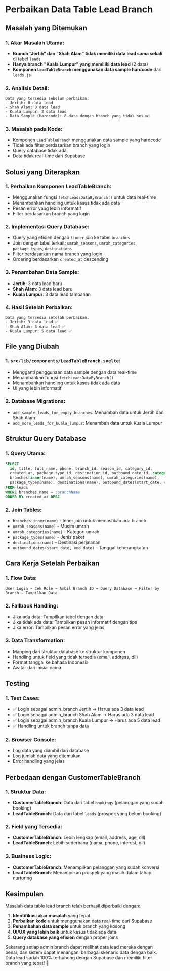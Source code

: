# Perbaikan Data Table Lead Branch

## Masalah yang Ditemukan

### 1. **Akar Masalah Utama:**
- **Branch "Jertih" dan "Shah Alam" tidak memiliki data lead sama sekali** di tabel `leads`
- **Hanya branch "Kuala Lumpur" yang memiliki data lead** (2 data)
- **Komponen `LeadTableBranch` menggunakan data sample hardcode** dari `leads.js`

### 2. **Analisis Detail:**
```
Data yang tersedia sebelum perbaikan:
- Jertih: 0 data lead
- Shah Alam: 0 data lead  
- Kuala Lumpur: 2 data lead
- Data Sample (Hardcode): 8 data dengan branch yang tidak sesuai
```

### 3. **Masalah pada Kode:**
- Komponen `LeadTableBranch` menggunakan data sample yang hardcode
- Tidak ada filter berdasarkan branch yang login
- Query database tidak ada
- Data tidak real-time dari Supabase

## Solusi yang Diterapkan

### 1. **Perbaikan Komponen LeadTableBranch:**
- Menggunakan fungsi `fetchLeadsDataByBranch()` untuk data real-time
- Menambahkan handling untuk kasus tidak ada data
- Pesan error yang lebih informatif
- Filter berdasarkan branch yang login

### 2. **Implementasi Query Database:**
- Query yang efisien dengan `!inner` join ke tabel `branches`
- Join dengan tabel terkait: `umrah_seasons`, `umrah_categories`, `package_types`, `destinations`
- Filter berdasarkan nama branch yang login
- Ordering berdasarkan `created_at` descending

### 3. **Penambahan Data Sample:**
- **Jertih**: 3 data lead baru
- **Shah Alam**: 3 data lead baru  
- **Kuala Lumpur**: 3 data lead tambahan

### 4. **Hasil Setelah Perbaikan:**
```
Data yang tersedia setelah perbaikan:
- Jertih: 3 data lead ✅
- Shah Alam: 3 data lead ✅
- Kuala Lumpur: 5 data lead ✅
```

## File yang Diubah

### 1. **`src/lib/components/LeadTableBranch.svelte`:**
- Mengganti penggunaan data sample dengan data real-time
- Menambahkan fungsi `fetchLeadsDataByBranch()`
- Menambahkan handling untuk kasus tidak ada data
- UI yang lebih informatif

### 2. **Database Migrations:**
- `add_sample_leads_for_empty_branches`: Menambah data untuk Jertih dan Shah Alam
- `add_more_leads_for_kuala_lumpur`: Menambah data untuk Kuala Lumpur

## Struktur Query Database

### 1. **Query Utama:**
```sql
SELECT 
  id, title, full_name, phone, branch_id, season_id, category_id,
  created_at, package_type_id, destination_id, outbound_date_id, category,
  branches!inner(name), umrah_seasons(name), umrah_categories(name),
  package_types(name), destinations(name), outbound_dates(start_date, end_date)
FROM leads
WHERE branches.name = :branchName
ORDER BY created_at DESC
```

### 2. **Join Tables:**
- `branches!inner(name)` - Inner join untuk memastikan ada branch
- `umrah_seasons(name)` - Musim umrah
- `umrah_categories(name)` - Kategori umrah
- `package_types(name)` - Jenis paket
- `destinations(name)` - Destinasi perjalanan
- `outbound_dates(start_date, end_date)` - Tanggal keberangkatan

## Cara Kerja Setelah Perbaikan

### 1. **Flow Data:**
```
User Login → Cek Role → Ambil Branch ID → Query Database → Filter by Branch → Tampilkan Data
```

### 2. **Fallback Handling:**
- Jika ada data: Tampilkan tabel dengan data
- Jika tidak ada data: Tampilkan pesan informatif dengan tips
- Jika error: Tampilkan pesan error yang jelas

### 3. **Data Transformation:**
- Mapping dari struktur database ke struktur komponen
- Handling untuk field yang tidak tersedia (email, address, dll)
- Format tanggal ke bahasa Indonesia
- Avatar dari inisial nama

## Testing

### 1. **Test Cases:**
- ✅ Login sebagai admin_branch Jertih → Harus ada 3 data lead
- ✅ Login sebagai admin_branch Shah Alam → Harus ada 3 data lead  
- ✅ Login sebagai admin_branch Kuala Lumpur → Harus ada 5 data lead
- ✅ Handling untuk branch tanpa data

### 2. **Browser Console:**
- Log data yang diambil dari database
- Log jumlah data yang ditemukan
- Error handling yang jelas

## Perbedaan dengan CustomerTableBranch

### 1. **Struktur Data:**
- **CustomerTableBranch**: Data dari tabel `bookings` (pelanggan yang sudah booking)
- **LeadTableBranch**: Data dari tabel `leads` (prospek yang belum booking)

### 2. **Field yang Tersedia:**
- **CustomerTableBranch**: Lebih lengkap (email, address, age, dll)
- **LeadTableBranch**: Lebih sederhana (nama, phone, interest, dll)

### 3. **Business Logic:**
- **CustomerTableBranch**: Menampilkan pelanggan yang sudah konversi
- **LeadTableBranch**: Menampilkan prospek yang masih dalam tahap nurturing

## Kesimpulan

Masalah data table lead branch telah berhasil diperbaiki dengan:

1. **Identifikasi akar masalah** yang tepat
2. **Perbaikan kode** untuk menggunakan data real-time dari Supabase
3. **Penambahan data sample** untuk branch yang kosong
4. **UI/UX yang lebih baik** untuk kasus tidak ada data
5. **Query database yang efisien** dengan proper joins

Sekarang setiap admin branch dapat melihat data lead mereka dengan benar, dan sistem dapat menangani berbagai skenario data dengan baik. Data lead sudah 100% terhubung dengan Supabase dan memiliki filter branch yang tepat! 🎉
